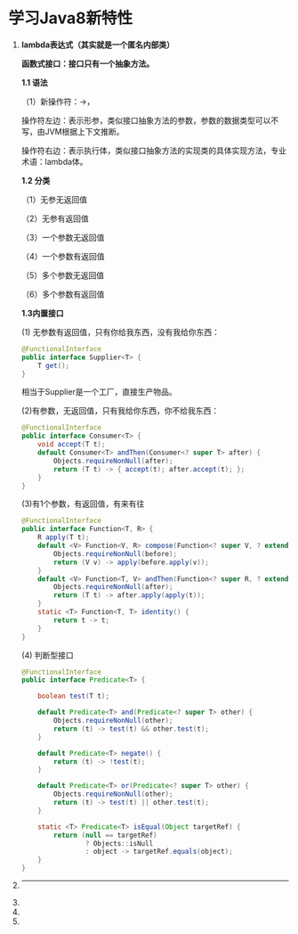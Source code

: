 # 学习Java8新特性

1. **lambda表达式（其实就是一个匿名内部类）**

   **函数式接口：接口只有一个抽象方法。**

   **1.1 语法**

   （1）新操作符：->，

   ​	操作符左边：表示形参，类似接口抽象方法的参数，参数的数据类型可以不写，由JVM根据上下文推断。

   ​	操作符右边：表示执行体，类似接口抽象方法的实现类的具体实现方法，专业术语：lambda体。

   **1.2 分类**

   （1）无参无返回值

   （2）无参有返回值

   （3）一个参数无返回值

   （4）一个参数有返回值

   （5）多个参数无返回值

   （6）多个参数有返回值     

    **1.3内置接口**

   (1) 无参数有返回值，只有你给我东西，没有我给你东西：

   ```java
   @FunctionalInterface
   public interface Supplier<T> {
       T get();
   }
   ```

   相当于Supplier是一个工厂，直接生产物品。

   (2)有参数，无返回值，只有我给你东西，你不给我东西：

   ```java
   @FunctionalInterface
   public interface Consumer<T> {
       void accept(T t);
       default Consumer<T> andThen(Consumer<? super T> after) {
           Objects.requireNonNull(after);
           return (T t) -> { accept(t); after.accept(t); };
       }
   }
   ```

   (3)有1个参数，有返回值，有来有往

   ```java
   @FunctionalInterface
   public interface Function<T, R> {
       R apply(T t);
       default <V> Function<V, R> compose(Function<? super V, ? extends T> before) {
           Objects.requireNonNull(before);
           return (V v) -> apply(before.apply(v));
       }
       default <V> Function<T, V> andThen(Function<? super R, ? extends V> after) {
           Objects.requireNonNull(after);
           return (T t) -> after.apply(apply(t));
       }
       static <T> Function<T, T> identity() {
           return t -> t;
       }
   }
   ```

   

   (4) 判断型接口

   ```java
   @FunctionalInterface
   public interface Predicate<T> {
   
       boolean test(T t);
   
       default Predicate<T> and(Predicate<? super T> other) {
           Objects.requireNonNull(other);
           return (t) -> test(t) && other.test(t);
       }
   
       default Predicate<T> negate() {
           return (t) -> !test(t);
       }
   
       default Predicate<T> or(Predicate<? super T> other) {
           Objects.requireNonNull(other);
           return (t) -> test(t) || other.test(t);
       }
   
       static <T> Predicate<T> isEqual(Object targetRef) {
           return (null == targetRef)
                   ? Objects::isNull
                   : object -> targetRef.equals(object);
       }
   }
   ```

   

2. ****

3. 

4. 

5. 

   





